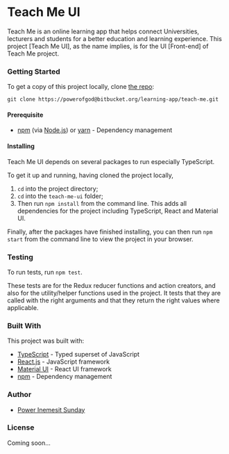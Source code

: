 # Teach Me UI 

Teach Me is an online learning app that helps connect Universities, lecturers and students for a better education and learning experience. This project [Teach Me UI], as the name implies, is for the UI \[Front-end\] of Teach Me project.

### Getting Started 

To get a copy of this project locally, clone [the repo](https://bitbucket.org/learning-app/teach-me/):

```
git clone https://powerofgod@bitbucket.org/learning-app/teach-me.git
```

#### Prerequisite 

- [npm](https://www.npmjs.com/get-npm) (via [Node.js](https://www.nodejs.org)) or [yarn](https://yarnpkg.com/lang/en/docs/install/) - Dependency management

#### Installing

Teach Me UI depends on several packages to run especially TypeScript.

To get it up and running, having cloned the project locally,

1. `cd` into the project directory;
2. `cd` into the `teach-me-ui` folder;
3. Then run `npm install` from the command line. This adds all dependencies for the project including TypeScript, React and Material UI.

Finally, after the packages have finished installing, you can then run `npm start` from the command line to view the project in your browser.

### Testing

To run tests, run `npm test`. 

These tests are for the Redux reducer functions and action creators, and also for the utility/helper functions used in the project. It tests that they are called with the right arguments and that they return the right values where applicable.

### Built With

This project was built with:

- [TypeScript](https://www.typescriptlang.org) - Typed superset of JavaScript
- [React.js](https://www.reactjs.org) - JavaScript framework
- [Material UI](https://material-ui.com/) - React UI framework
- [npm](https://www.npmjs.com) - Dependency management

### Author

- [Power Inemesit Sunday](https://www.github.com/power-f-god)

### License

Coming soon...
